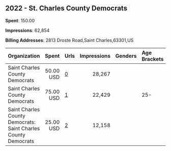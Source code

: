 ## 2022 - St. Charles County Democrats 
**Spent**: 150.00

**Impressions**: 62,854

**Billing Addresses**: 2813 Droste Road,Saint Charles,63301,US

|Organization|Spent|Urls|Impressions|Genders|Age Brackets|Country Codes|
|:---|---:|:---|---:|:---|:---|:---|
|Saint Charles County Democrats|50.00 USD|[0](https://www.snap.com/political-ads/asset/ca6cd3f1eddce3f4d834b2e7a57d217b55a961a0fa9a707ecf016104c297133b?mediaType=mp4)|28,267|||united states|
|Saint Charles County Democrats|75.00 USD|[1](https://www.snap.com/political-ads/asset/9220656d2e2524c780a418a86bb9f969c0a077654ae2f486c64bbc629c69ca5a?mediaType=mp4)|22,429||25-|united states|
|Saint Charles County Democrats: Saint Charles County Democrats|25.00 USD|[2](https://www.snap.com/political-ads/asset/71437a9f4abdcc5ee008559f2079cd937da0b6afc58965abc4b7952c6ed12cc3?mediaType=mp4)|12,158|||united states|
